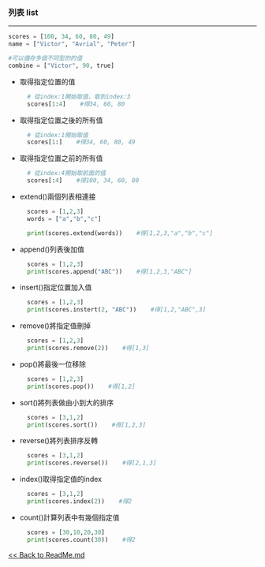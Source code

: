 ### 列表 list
---

```python
scores = [100, 34, 60, 80, 49]
name = ["Victor", "Avrial", "Peter"]

#可以儲存多個不同型的的值
combine = ["Victor", 90, true]
```

+ 取得指定位置的值
  ```python
    # 從index:1開始取值，取到index:3
    scores[1:4]    #得34, 60, 80
  ```

+ 取得指定位置之後的所有值
  ```python
    # 從index:1開始取值
    scores[1:]    #得34, 60, 80, 49
  ```

+ 取得指定位置之前的所有值
  ```python
    # 從index:4開始取前面的值
    scores[:4]    #得100, 34, 60, 80
  ```

+ extend()兩個列表相連接
  ```python
    scores = [1,2,3]
    words = ["a","b","c"]

    print(scores.extend(words))    #得[1,2,3,"a","b","c"]
  ```

+ append()列表後加值
  ```python
    scores = [1,2,3]
    print(scores.append("ABC"))    #得[1,2,3,"ABC"]
  ```

+ insert()指定位置加入值
  ```python
    scores = [1,2,3]
    print(scores.instert(2, "ABC"))    #得[1,2,"ABC",3]
  ```

+ remove()將指定值刪掉
  ```python
    scores = [1,2,3]
    print(scores.remove(2))    #得[1,3]
  ```

+ pop()將最後一位移除
  ```python
    scores = [1,2,3]
    print(scores.pop())    #得[1,2]
  ```

+ sort()將列表做由小到大的排序
  ```python
    scores = [3,1,2]
    print(scores.sort())    #得[1,2,3]
  ```

+ reverse()將列表排序反轉
  ```python
    scores = [3,1,2]
    print(scores.reverse())    #得[2,1,3]
  ```

+ index()取得指定值的index
  ```python
    scores = [3,1,2]
    print(scores.index(2))    #得2
  ```

+ count()計算列表中有幾個指定值
  ```python
    scores = [30,10,20,30]
    print(scores.count(30))    #得2
  ```

[<< Back to ReadMe.md]

[<< Back to ReadMe.md]:https://github.com/VictorZhan-It/GrandmaTutorial_Python#Python